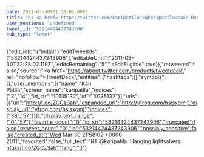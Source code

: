 ```yaml
---
date: 2011-03-30T21:58:02.000Z
title: "RT <a href='http://twitter.com/karipatila'>@karipatila</a>: Hanging lightsabers:  http://t.co/ZGCz3ab″"
user_mentions: "undefined"
tweet_id: "53214424437243906"
pub_type: "tweet"
---
```

{"edit_info":{"initial":{"editTweetIds":["53214424437243906"],"editableUntil":"2011-03-30T22:28:02.119Z","editsRemaining":"5","isEditEligible":true}},"retweeted":false,"source":"<a href=\"https://about.twitter.com/products/tweetdeck\" rel=\"nofollow\">TweetDeck</a>","entities":{"hashtags":[],"symbols":[],"user_mentions":[{"name":"Kari Pätilä","screen_name":"karipatila","indices":["3","14"],"id_str":"10135132","id":"10135132"}],"urls":[{"url":"http://t.co/ZGCz3ab","expanded_url":"http://yfrog.com/hsisxgmj","display_url":"yfrog.com/hsisxgmj","indices":["38","57"]}]},"display_text_range":["0","57"],"favorite_count":"0","id_str":"53214424437243906","truncated":false,"retweet_count":"0","id":"53214424437243906","possibly_sensitive":false,"created_at":"Wed Mar 30 21:58:02 +0000 2011","favorited":false,"full_text":"RT @karipatila: Hanging lightsabers:  http://t.co/ZGCz3ab","lang":"tl"}
